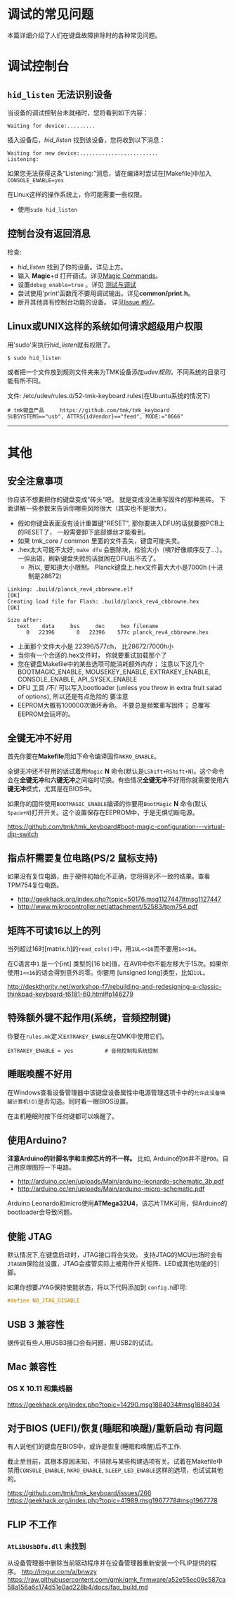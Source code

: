 # 调试的常见问题

本篇详细介绍了人们在键盘故障排除时的各种常见问题。

# 调试控制台

## `hid_listen` 无法识别设备
当设备的调试控制台未就绪时，您将看到如下内容：

```
Waiting for device:.........
```

插入设备后，*hid_listen* 找到该设备，您将收到以下消息：

```
Waiting for new device:.........................
Listening:
```

如果您无法获得这条“Listening:”消息，请在编译时尝试在[Makefile]中加入 `CONSOLE_ENABLE=yes`

在Linux这样的操作系统上，你可能需要一些权限。
- 使用`sudo hid_listen`

## 控制台没有返回消息
检查:
- *hid_listen* 找到了你的设备。详见上方。
- 输入 **Magic**+d 打开调试。详见[Magic Commands](https://github.com/tmk/tmk_keyboard#magic-commands)。
- 设置`debug_enable=true` 。详见 [测试与调试](newbs_testing_debugging.md#调试)
- 尝试使用'print'函数而不要用调试输出。详见**common/print.h**。
- 断开其他具有控制台功能的设备。 详见[Issue #97](https://github.com/tmk/tmk_keyboard/issues/97)。

## Linux或UNIX这样的系统如何请求超级用户权限
用'sudo'来执行*hid_listen*就有权限了。
```
$ sudo hid_listen
```

或者把一个文件放到规则文件夹来为TMK设备添加*udev规则*，不同系统的目录可能有所不同。

文件: /etc/udev/rules.d/52-tmk-keyboard.rules(在Ubuntu系统的情况下)
```
# tmk键盘产品     https://github.com/tmk/tmk_keyboard
SUBSYSTEMS=="usb", ATTRS{idVendor}=="feed", MODE:="0666"
```

***

# 其他
## 安全注意事项

你应该不想要把你的键盘变成"砖头"吧，
就是变成没法重写固件的那种黑砖。
下面讲解一些参数来告诉你哪些风险很大（其实也不是很大）。

- 假如你键盘表面没有设计重置键"RESET", 
  那你要进入DFU的话就要按PCB上的RESET了，
  一般需要卸下底部螺丝才能看到。
- 如果 tmk_core / common 里面的文件丢失，键盘可能失灵。
- .hex太大可能不太好; 
  `make dfu` 会删除块，检验大小（咦?好像顺序反了...）。
  一但出错，刷新键盘失败的话就困在DFU出不去了。
  - 所以, 要知道大小限制。 
    Planck键盘上.hex文件最大大小是7000h (十进制是28672)


```
Linking: .build/planck_rev4_cbbrowne.elf                                                            [OK]
Creating load file for Flash: .build/planck_rev4_cbbrowne.hex                                       [OK]

Size after:
   text    data     bss     dec     hex filename
      0   22396       0   22396    577c planck_rev4_cbbrowne.hex
```

  - 上面那个文件大小是 22396/577ch，
    比28672/7000h小
  - 当你有一个合适的.hex文件时，
    你就要重试加载那个了
  - 您在键盘Makefile中的某些选项可能消耗额外内存；
    注意以下这几个
    BOOTMAGIC_ENABLE, MOUSEKEY_ENABLE, EXTRAKEY_ENABLE, CONSOLE_ENABLE, API_SYSEX_ENABLE
- DFU 工具 /不/ 可以写入bootloader (unless you throw in extra fruit salad of options), 
  所以还是有点危险的
  要注意
- EEPROM大概有100000次循环寿命。
  不要总是频繁重写固件；
  总覆写EEPROM会玩坏的。

## 全键无冲不好用
首先你要在**Makefile**用如下命令编译固件`NKRO_ENABLE`。

全键无冲还不好用的话试着用`Magic` **N** 命令(默认是`LShift+RShift+N`)。这个命令会在**全键无冲**和**六键无冲**之间临时切换。有些情况**全键无冲**不好用你就需要使用**六键无冲**模式，尤其是在BIOS中。

如果你的固件使用`BOOTMAGIC_ENABLE`编译的你要用`BootMagic` **N** 命令(默认`Space+N`)打开开关。这个设置保存在EEPROM中，于是无惧切断电源。

https://github.com/tmk/tmk_keyboard#boot-magic-configuration---virtual-dip-switch


## 指点杆需要复位电路(PS/2 鼠标支持)
如果没有复位电路，由于硬件初始化不正确，您将得到不一致的结果。查看TPM754复位电路。

- http://geekhack.org/index.php?topic=50176.msg1127447#msg1127447
- http://www.mikrocontroller.net/attachment/52583/tpm754.pdf


## 矩阵不可读16以上的列
当列超过16时[matrix.h]的`read_cols()`中，用`1UL<<16`而不要用`1<<16`。

在C语言中`1` 是一个[int] 类型的[16 bit]值，在AVR中你不能左移大于15次。如果你使用`1<<16`的话会得到意外的零。你要用 [unsigned long]类型，比如`1UL`。

http://deskthority.net/workshop-f7/rebuilding-and-redesigning-a-classic-thinkpad-keyboard-t6181-60.html#p146279

## 特殊额外键不起作用(系统，音频控制键)
你要在`rules.mk`定义`EXTRAKEY_ENABLE`在QMK中使用它们。

```
EXTRAKEY_ENABLE = yes          # 音频控制和系统控制
```

## 睡眠唤醒不好用

在Windows查看设备管理器中该键盘设备属性中电源管理选项卡中的`允许此设备唤醒计算机(O)`是否勾选。同时看一眼BIOS设置。

在主机睡眠时按下任何键都可以唤醒了。

## 使用Arduino?

**注意Arduino的针脚名字和主控芯片的不一样。** 比如, Arduino的`D0`并不是`PD0`。自己用原理图捋一下电路。

- http://arduino.cc/en/uploads/Main/arduino-leonardo-schematic_3b.pdf
- http://arduino.cc/en/uploads/Main/arduino-micro-schematic.pdf

Arduino Leonardo和micro使用**ATMega32U4**，该芯片TMK可用，但Arduino的bootloader会导致问题。

## 使能 JTAG

默认情况下,在键盘启动时，JTAG接口将会失效。 支持JTAG的MCU出场时会有`JTAGEN`保险丝设置，JTAG会接管实际上被用作开关矩阵、LED或其他功能的引脚。

如果你想要JYAG保持使能状态，将以下代码添加到 `config.h`即可:

```c
#define NO_JTAG_DISABLE
```

## USB 3 兼容性
据传说有些人用USB3接口会有问题，用USB2的试试。


## Mac 兼容性
### OS X 10.11 和集线器
https://geekhack.org/index.php?topic=14290.msg1884034#msg1884034


## 对于BIOS (UEFI)/恢复(睡眠和唤醒)/重新启动 有问题
有人说他们的键盘在BIOS中，或许是恢复(睡眠和唤醒)后不工作.

截止至目前，其根本原因未知，不排除与某些构建选项有关。试着在Makefile中禁用`CONSOLE_ENABLE`, `NKRO_ENABLE`, `SLEEP_LED_ENABLE`这样的选项，也试试其他的。

https://github.com/tmk/tmk_keyboard/issues/266
https://geekhack.org/index.php?topic=41989.msg1967778#msg1967778



## FLIP 不工作
### `AtLibUsbDfu.dll` 未找到
从设备管理器中删除当前驱动程序并在设备管理器重新安装一个FLIP提供的程序。
http://imgur.com/a/bnwzy
https://raw.githubusercontent.com/qmk/qmk_firmware/a52e55ec09c587ca58a156a6c174d51e0ad228b4/docs/faq_build.md

<!--源文件：https://raw.githubusercontent.com/qmk/qmk_firmware/770a4ee7291095aaa6548d3e988633bf2ae6e6c0/docs/faq_debug.md 
    源提交哈希：770a4ee7291095aaa6548d3e988633bf2ae6e6c0-->
<!--翻译时间:20200216-21:54(GMT+8)-->